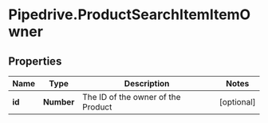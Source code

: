 # Pipedrive.ProductSearchItemItemOwner

## Properties

Name | Type | Description | Notes
------------ | ------------- | ------------- | -------------
**id** | **Number** | The ID of the owner of the Product | [optional] 


